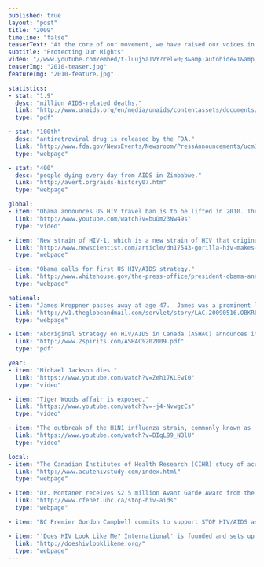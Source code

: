 ```yaml
---
published: true
layout: "post"
title: "2009"
timeline: "false"
teaserText: "At the core of our movement, we have raised our voices in unison to protect the rights of every life. This is the story of one of those voices, Honourable Hedy Fry."
subtitle: "Protecting Our Rights"
video: "//www.youtube.com/embed/t-luuj5aIVY?rel=0;3&amp;autohide=1&amp;showinfo=0"
teaserImg: "2010-teaser.jpg"
featureImg: "2010-feature.jpg"

statistics:
- stat: "1.9"
  desc: "million AIDS-related deaths."
  link: "http://www.unaids.org/en/media/unaids/contentassets/documents/epidemiology/2012/gr2012/20121120_FactSheet_Global_en.pdf"
  type: "pdf"

- stat: "100th"
  desc: "antiretroviral drug is released by the FDA."
  link: "http://www.fda.gov/NewsEvents/Newsroom/PressAnnouncements/ucm185416.htm"
  type: "webpage"

- stat: "400"
  desc: "people dying every day from AIDS in Zimbabwe."
  link: "http://avert.org/aids-history07.htm"
  type: "webpage"

global:
- item: "Obama announces US HIV travel ban is to be lifted in 2010. The ban was in effect since 1987."
  link: "http://www.youtube.com/watch?v=buQm23Nw49s"
  type: "video"

- item: "New strain of HIV-1, which is a new strain of HIV that originated in gorillas and is found in Cameroon woman."
  link: "http://www.newscientist.com/article/dn17543-gorilla-hiv-makes-leap-to-humans.html#.UexPY2T700M"
  type: "webpage"

- item: "Obama calls for first US HIV/AIDS strategy."
  link: "http://www.whitehouse.gov/the-press-office/president-obama-announces-national-hivaids-community-discussions"
  type: "webpage"

national:
- item: "James Kreppner passes away at age 47.  James was a prominent lawyer and HIV/AIDS activist, whose involvement with the Canadian Hemophilia Society helped ensure the Canadian blood supply was safe."
  link: "http://v1.theglobeandmail.com/servlet/story/LAC.20090516.OBKREPPNER16ART2204/BDAStory/BDA/deaths"
  type: "webpage"

- item: "Aboriginal Strategy on HIV/AIDS in Canada (ASHAC) announces its new strategies to meet new challenges the First Nations, Inuit and Metis populations face."
  link: "http://www.2spirits.com/ASHAC%202009.pdf"
  type: "pdf"

year:
- item: "Michael Jackson dies."
  link: "https://www.youtube.com/watch?v=Zeh17KLEwI0"
  type: "video"

- item: "Tiger Woods affair is exposed."
  link: "https://www.youtube.com/watch?v=-j4-NvwgzCs"
  type: "video"

- item: "The outbreak of the H1N1 influenza strain, commonly known as 'swine flu', is deemed a global pandemic."
  link: "https://www.youtube.com/watch?v=BIqL99_NBlU"
  type: "video"

local:
- item: "The Canadian Institutes of Health Research (CIHR) study of acute infection in Gay Men launches."
  link: "http://www.acutehivstudy.com/index.html"
  type: "webpage"

- item: "Dr. Montaner receives $2.5 million Avant Garde Award from the US National Institute on Drug Abuse to further develop the proposed expansion of HAART, known as 'STOP HIV/AIDS'"
  link: "http://www.cfenet.ubc.ca/stop-hiv-aids"
  type: "webpage"

- item: "BC Premier Gordon Campbell commits to support STOP HIV/AIDS as a pilot project to expand access to HIV/AIDS drugs to marginalized populations of Vancouver’s Downtown Eastside and Prince George."

- item: "'Does HIV Look Like Me? International' is founded and sets up office in Vancouver. The organization works locally and globally to reduce the stigma associated with HIV and AIDS."
  link: "http://doeshivlooklikeme.org/"
  type: "webpage"  
---
```

